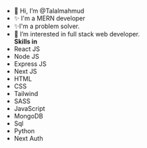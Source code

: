 - 👋 Hi, I’m @Talalmahmud
- ✨ I'm a MERN developer
- ✨I'm a problem solver.
- 👀 I’m interested in full stack web developer.
<br><b>Skills in</b>
- React JS
- Node JS
- Express JS
- Next JS
- HTML
- CSS
- Tailwind
- SASS
- JavaScript
- MongoDB
- Sql
- Python
- Next Auth

<!--START_SECTION:badges-->

<!--END_SECTION:badges-->
